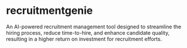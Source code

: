 # recruitmentgenie
An AI-powered recruitment management tool designed to streamline the hiring process, reduce time-to-hire, and enhance candidate quality, resulting in a higher return on investment for recruitment efforts.
